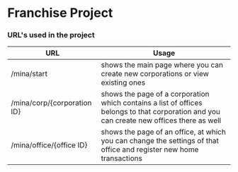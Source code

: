# Franchise Project

### URL's used in the project

| URL           | Usage           |
|------------- | ------------- | 
|/mina/start      | shows the main page where you can create new corporations or view existing ones | 
|/mina/corp/{corporation ID}      |  shows the page of a corporation which contains a list of  offices belongs to that corporation and you can create new offices there as well      |  
|/mina/office/{office ID}|shows the page of an office, at which you can change the settings of that office and register new home transactions|